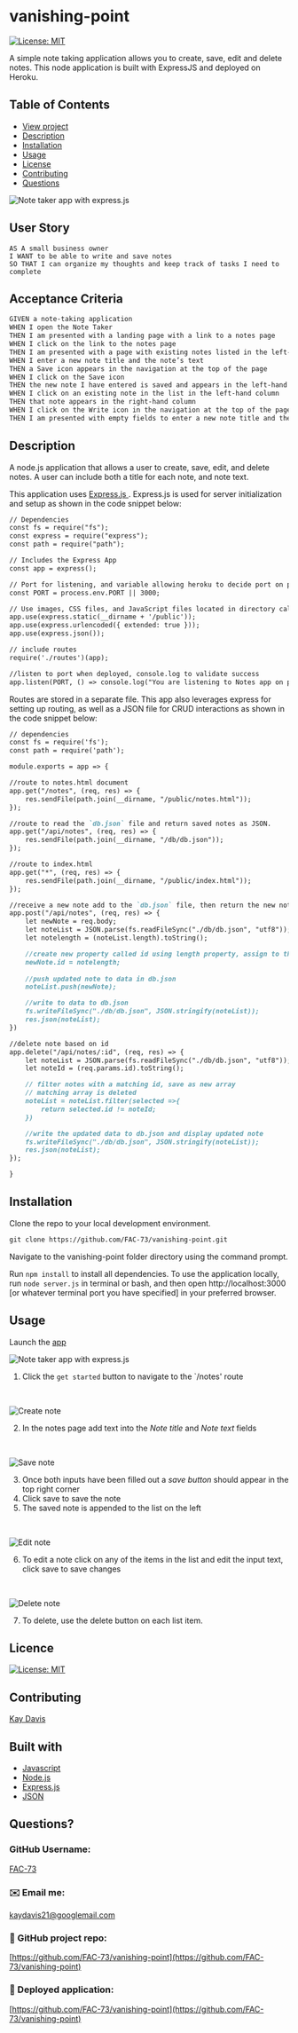 # vanishing-point
[![License: MIT](https://img.shields.io/badge/License-MIT-yellow.svg)](https://opensource.org/licenses/MIT)
<br />

A simple note taking application allows you to create, save, edit and delete notes. This node application is built with ExpressJS and deployed on Heroku.


## Table of Contents
- [View project](https://pure-stream-99195.herokuapp.com/)
- [Description](#description)
- [Installation](#installation)
- [Usage](#usage)
- [License](#license)
- [Contributing](#contributing)
- [Questions](#questions)

![Note taker app with express.js](https://github.com/FAC-73/vanishing-point/blob/main/Assets/Demo.png?raw=true)
<br />

## User Story

```
AS A small business owner
I WANT to be able to write and save notes
SO THAT I can organize my thoughts and keep track of tasks I need to complete
```

## Acceptance Criteria

```md
GIVEN a note-taking application
WHEN I open the Note Taker
THEN I am presented with a landing page with a link to a notes page
WHEN I click on the link to the notes page
THEN I am presented with a page with existing notes listed in the left-hand column, plus empty fields to enter a new note title and the note’s text in the right-hand column
WHEN I enter a new note title and the note’s text
THEN a Save icon appears in the navigation at the top of the page
WHEN I click on the Save icon
THEN the new note I have entered is saved and appears in the left-hand column with the other existing notes
WHEN I click on an existing note in the list in the left-hand column
THEN that note appears in the right-hand column
WHEN I click on the Write icon in the navigation at the top of the page
THEN I am presented with empty fields to enter a new note title and the note’s text in the right-hand column
```

## Description

A node.js application that allows a user to create, save, edit, and delete notes. A user can include both a title for each note, and note text. 

This application uses [Express.js ](https://github.com/FAC-73/dream-attack/blob/master/export/README.md). Express.js is used for server initialization and setup as shown in the code snippet below:

```md
// Dependencies
const fs = require("fs");
const express = require("express");
const path = require("path");

// Includes the Express App
const app = express();

// Port for listening, and variable allowing heroku to decide port on port, if not, use port 3000
const PORT = process.env.PORT || 3000;

// Use images, CSS files, and JavaScript files located in directory called 'public'
app.use(express.static(__dirname + '/public'));
app.use(express.urlencoded({ extended: true }));
app.use(express.json());

// include routes
require('./routes')(app);

//listen to port when deployed, console.log to validate success
app.listen(PORT, () => console.log("You are listening to Notes app on port " + PORT));
```

Routes are stored in a separate file. This app also leverages express for setting up routing, as well as a JSON file for CRUD interactions as shown in the code snippet below:

```md
// dependencies
const fs = require('fs');
const path = require('path');

module.exports = app => {

//route to notes.html document
app.get("/notes", (req, res) => {
    res.sendFile(path.join(__dirname, "/public/notes.html"));
});

//route to read the `db.json` file and return saved notes as JSON.
app.get("/api/notes", (req, res) => {
    res.sendFile(path.join(__dirname, "/db/db.json"));
});

//route to index.html
app.get("*", (req, res) => {
    res.sendFile(path.join(__dirname, "/public/index.html"));
});

//receive a new note add to the `db.json` file, then return the new note to application
app.post("/api/notes", (req, res) => {
    let newNote = req.body;
    let noteList = JSON.parse(fs.readFileSync("./db/db.json", "utf8"));
    let notelength = (noteList.length).toString();

    //create new property called id using length property, assign to the json object
    newNote.id = notelength;
    
    //push updated note to data in db.json
    noteList.push(newNote);

    //write to data to db.json
    fs.writeFileSync("./db/db.json", JSON.stringify(noteList));
    res.json(noteList);
})

//delete note based on id
app.delete("/api/notes/:id", (req, res) => {
    let noteList = JSON.parse(fs.readFileSync("./db/db.json", "utf8"));
    let noteId = (req.params.id).toString();

    // filter notes with a matching id, save as new array
    // matching array is deleted
    noteList = noteList.filter(selected =>{
        return selected.id != noteId;
    })

    //write the updated data to db.json and display updated note
    fs.writeFileSync("./db/db.json", JSON.stringify(noteList));
    res.json(noteList);
});

}
```

## Installation
Clone the repo to your local development environment.

```md
git clone https://github.com/FAC-73/vanishing-point.git
```
Navigate to the vanishing-point folder directory using the command prompt.

Run `npm install` to install all dependencies. To use the application locally, run `node server.js` in terminal or bash, and then open http://localhost:3000 [or whatever terminal port you have specified] in your preferred browser. 

## Usage
Launch the [app ](https://pure-stream-99195.herokuapp.com/)

![Note taker app with express.js](https://github.com/FAC-73/vanishing-point/blob/main/Assets/Screenshot-of-app.png?raw=true)
<br />
1. Click the `get started` button to navigate to the `/notes' route
<br />

![Create note](https://github.com/FAC-73/vanishing-point/blob/main/Assets/Create-new.png?raw=true)
<br />

2. In the notes page add text into the *Note title* and *Note text* fields
<br />

![Save note](https://github.com/FAC-73/vanishing-point/blob/main/Assets/Save-note.png?raw=true)
<br />

3. Once both inputs have been filled out a *save button* should appear in the top right corner
4. Click save to save the note
5. The saved note is appended to the list on the left
<br />

![Edit note](https://github.com/FAC-73/vanishing-point/blob/main/Assets/Edit-item.png?raw=true)
<br />

6. To edit a note click on any of the items in the list and edit the input text, click save to save changes
<br />

![Delete note](https://github.com/FAC-73/vanishing-point/blob/main/Assets/Delete-item.png?raw=true)
<br />

7. To delete, use the delete button on each list item.


## Licence
[![License: MIT](https://img.shields.io/badge/License-MIT-yellow.svg)](https://opensource.org/licenses/MIT)
<br />

## Contributing
[Kay Davis](https://github.com/FAC-73)
<br />

## Built with
- [Javascript](https://www.w3schools.com/jsref/default.asp)
- [Node.js](https://nodejs.org/en/)
- [Express.js](https://expressjs.com/)
- [JSON](https://www.json.org/json-en.html)

## Questions?

### GitHub Username:
[FAC-73](https://github.com/FAC-73)

###  ✉️ Email me:
[kaydavis21@googlemail.com](mailto:kaydavis21@googlemail.com)

### 📁 GitHub project repo:
[https://github.com/FAC-73/vanishing-point](https://github.com/FAC-73/vanishing-point)

### 🔗 Deployed application:
[https://github.com/FAC-73/vanishing-point](https://github.com/FAC-73/vanishing-point)
